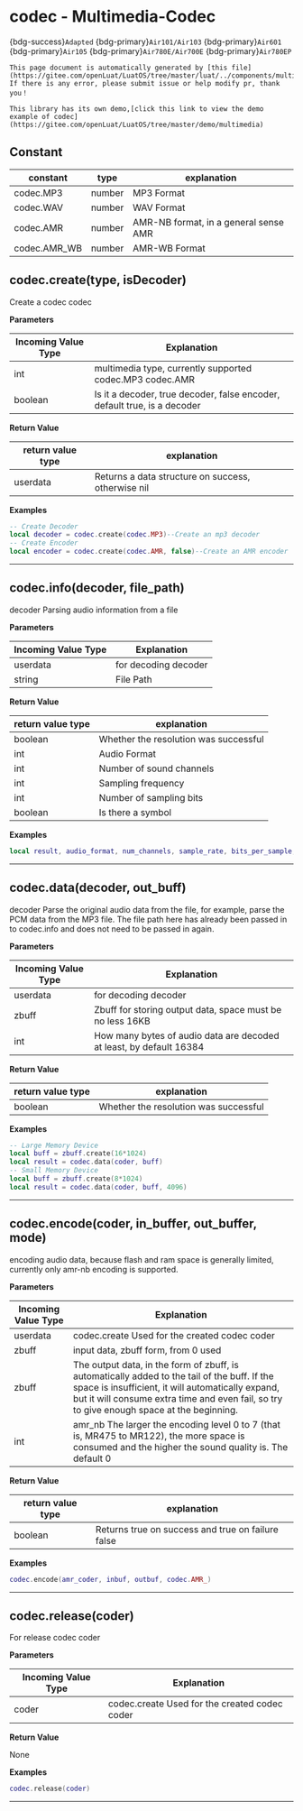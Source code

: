 # codec - Multimedia-Codec

{bdg-success}`Adapted` {bdg-primary}`Air101/Air103` {bdg-primary}`Air601` {bdg-primary}`Air105` {bdg-primary}`Air780E/Air700E` {bdg-primary}`Air780EP`

```{note}
This page document is automatically generated by [this file](https://gitee.com/openLuat/LuatOS/tree/master/luat/../components/multimedia/luat_lib_multimedia_codec.c). If there is any error, please submit issue or help modify pr, thank you！
```

```{tip}
This library has its own demo,[click this link to view the demo example of codec](https://gitee.com/openLuat/LuatOS/tree/master/demo/multimedia)
```

## Constant

|constant | type | explanation|
|-|-|-|
|codec.MP3|number|MP3 Format|
|codec.WAV|number|WAV Format|
|codec.AMR|number|AMR-NB format, in a general sense AMR|
|codec.AMR_WB|number|AMR-WB Format|


## codec.create(type, isDecoder)



Create a codec codec

**Parameters**

|Incoming Value Type | Explanation|
|-|-|
|int|multimedia type, currently supported codec.MP3 codec.AMR|
|boolean|Is it a decoder, true decoder, false encoder, default true, is a decoder|

**Return Value**

|return value type | explanation|
|-|-|
|userdata|Returns a data structure on success, otherwise nil|

**Examples**

```lua
-- Create Decoder
local decoder = codec.create(codec.MP3)--Create an mp3 decoder
-- Create Encoder
local encoder = codec.create(codec.AMR, false)--Create an AMR encoder

```

---

## codec.info(decoder, file_path)



decoder Parsing audio information from a file

**Parameters**

|Incoming Value Type | Explanation|
|-|-|
|userdata|for decoding decoder|
|string|File Path|

**Return Value**

|return value type | explanation|
|-|-|
|boolean|Whether the resolution was successful|
|int|Audio Format|
|int|Number of sound channels|
|int|Sampling frequency|
|int|Number of sampling bits|
|boolean|Is there a symbol|

**Examples**

```lua
local result, audio_format, num_channels, sample_rate, bits_per_sample, is_signed= codec.info(coder, "xxx")

```

---

## codec.data(decoder, out_buff)



decoder Parse the original audio data from the file, for example, parse the PCM data from the MP3 file. The file path here has already been passed in to codec.info and does not need to be passed in again.

**Parameters**

|Incoming Value Type | Explanation|
|-|-|
|userdata|for decoding decoder|
|zbuff|Zbuff for storing output data, space must be no less 16KB|
|int|How many bytes of audio data are decoded at least, by default 16384|

**Return Value**

|return value type | explanation|
|-|-|
|boolean|Whether the resolution was successful|

**Examples**

```lua
-- Large Memory Device
local buff = zbuff.create(16*1024)
local result = codec.data(coder, buff)
-- Small Memory Device
local buff = zbuff.create(8*1024)
local result = codec.data(coder, buff, 4096)

```

---

## codec.encode(coder, in_buffer, out_buffer, mode)



encoding audio data, because flash and ram space is generally limited, currently only amr-nb encoding is supported.

**Parameters**

|Incoming Value Type | Explanation|
|-|-|
|userdata|codec.create Used for the created codec coder|
|zbuff|input data, zbuff form, from 0 used|
|zbuff|The output data, in the form of zbuff, is automatically added to the tail of the buff. If the space is insufficient, it will automatically expand, but it will consume extra time and even fail, so try to give enough space at the beginning.|
|int|amr_nb The larger the encoding level 0 to 7 (that is, MR475 to MR122), the more space is consumed and the higher the sound quality is. The default 0|

**Return Value**

|return value type | explanation|
|-|-|
|boolean|Returns true on success and true on failure false|

**Examples**

```lua
codec.encode(amr_coder, inbuf, outbuf, codec.AMR_)

```

---

## codec.release(coder)



For release codec coder

**Parameters**

|Incoming Value Type | Explanation|
|-|-|
|coder|codec.create Used for the created codec coder|

**Return Value**

None

**Examples**

```lua
codec.release(coder)

```

---

